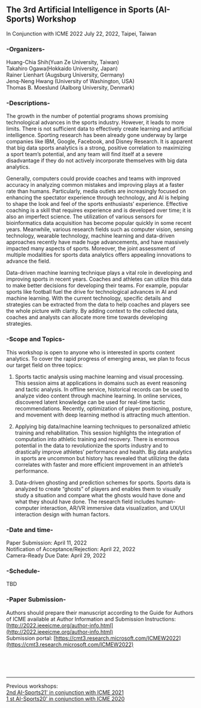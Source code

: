 ## **The 3rd Artificial Intelligence in Sports (AI-Sports) Workshop**
In Conjunction with ICME 2022 July 22, 2022, Taipei, Taiwan


### **-Organizers-**

Huang-Chia Shih(Yuan Ze University, Taiwan)<br>Takahiro Ogawa(Hokkaido University, Japan)<br>Rainer Lienhart (Augsburg University, Germany)<br>Jenq-Neng Hwang (University of Washington, USA)<br>Thomas B. Moeslund (Aalborg University, Denmark)




### **-Descriptions-**

   The growth in the number of potential programs shows promising technological advances in the sports industry. However, it leads to more limits. There is not sufficient data to effectively create learning and artificial intelligence. Sporting research has been already gone underway by large companies like IBM, Google, Facebook, and Disney Research. It is apparent that big data sports analytics is a strong, positive correlation to maximizing a sport team’s potential, and any team will find itself at a severe disadvantage if they do not actively incorporate themselves with big data analytics.

   Generally, computers could provide coaches and teams with improved accuracy in analyzing common mistakes and improving plays at a faster rate than humans. Particularly, media outlets are increasingly focused on enhancing the spectator experience through technology, and AI is helping to shape the look and feel of the sports enthusiasts’ experience. Effective coaching is a skill that requires experience and is developed over time; it is also an imperfect science. The utilization of various sensors for bioinformatics data acquisition has become popular quickly in some recent years. Meanwhile, various research fields such as computer vision, sensing technology, wearable technology, machine learning and data-driven approaches recently have made huge advancements, and have massively impacted many aspects of sports. Moreover, the joint assessment of multiple modalities for sports data analytics offers appealing innovations to advance the field. 

   Data-driven machine learning technique plays a vital role in developing and improving sports in recent years. Coaches and athletes can utilize this data to make better decisions for developing their teams. For example, popular sports like football fuel the drive for technological advances in AI and machine learning. With the current technology, specific details and strategies can be extracted from the data to help coaches and players see the whole picture with clarity. By adding context to the collected data, coaches and analysts can allocate more time towards developing strategies.


### **-Scope and Topics-**

This workshop is open to anyone who is interested in sports content analytics. To cover the rapid progress of emerging areas, we plan to focus our target field on three topics:

1.	Sports tactic analysis using machine learning and visual processing. This session aims at applications in domains such as event reasoning and tactic analysis. In offline service, historical records can be used to analyze video content through machine learning. In online services, discovered latent knowledge can be used for real-time tactic recommendations. Recently, optimization of player positioning, posture, and movement with deep learning method is attracting much attention.

2.	Applying big data/machine learning techniques to personalized athletic training and rehabilitation. This session highlights the integration of computation into athletic training and recovery. There is enormous potential in the data to revolutionize the sports industry and to drastically improve athletes’ performance and health. Big data analytics in sports are uncommon but history has revealed that utilizing the data correlates with faster and more efficient improvement in an athlete’s performance.

3.	Data-driven ghosting and prediction schemes for sports. Sports data is analyzed to create “ghosts” of players and enables them to visually study a situation and compare what the ghosts would have done and what they should have done. The research field includes human-computer interaction, AR/VR immersive data visualization, and UX/UI interaction design with human factors.

### **-Date and time-**

Paper Submission: April 11, 2022<br>Notification of Acceptance/Rejection: April 22, 2022
<br>Camera-Ready Due Date: April 29, 2022

### **-Schedule-**

TBD

### **-Paper Submission-**

Authors should prepare their manuscript according to the Guide for Authors of ICME available at Author Information and Submission Instructions: [http://2022.ieeeicme.org/author-info.html](http://2022.ieeeicme.org/author-info.html)
<br>
Submission portal: [https://cmt3.research.microsoft.com/ICMEW2022](https://cmt3.research.microsoft.com/ICMEW2022)

<br>
<br>
<br>

___
Previous workshops: 
<br>
[2nd AI-Sports21' in conjunction with ICME 2021](https://oz.nthu.edu.tw/~d917904/AI-Sports21.html)
<br>
[1 st AI-Sports20' in conjunction with ICME 2020](https://2020.ieeeicme.org/www.2020.ieeeicme.org/index.php/workshops/index.html#Workshop1)
